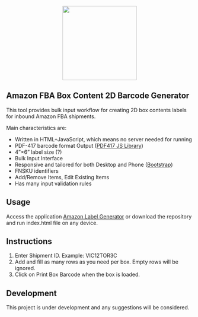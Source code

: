<p align="center"><img src="https://upload.wikimedia.org/wikipedia/commons/thumb/c/c2/Better_Sample_PDF417.svg/1280px-Better_Sample_PDF417.svg.png" width="200"></p>


## Amazon FBA Box Content 2D Barcode Generator

This tool provides bulk input workflow for creating 2D box contents labels for inbound Amazon FBA shipments.

Main characteristics are:

- Written in HTML+JavaScript, which means no server needed for running
- PDF-417 barcode format Output ([PDF417 JS Library](https://github.com/pkoretic/pdf417-generator))
- 4”×6” label size (?)
- Bulk Input Interface
- Responsive and tailored for both Desktop and Phone ([Bootstrap](https://github.com/twbs/bootstrap))
- FNSKU identifiers
- Add/Remove Items, Edit Existing Items
- Has many input validation rules

## Usage

Access the application [Amazon Label Generator](https://hurryword.github.io/amazon-label-generator/) or download the repository and run index.html file on any device.

## Instructions

1. Enter Shipment ID. Example: VIC12TOR3C
2. Add and fill as many rows as you need per box. Empty rows will be ignored.
3. Click on Print Box Barcode when the box is loaded.

## Development

This project is under development and any suggestions will be considered. 

